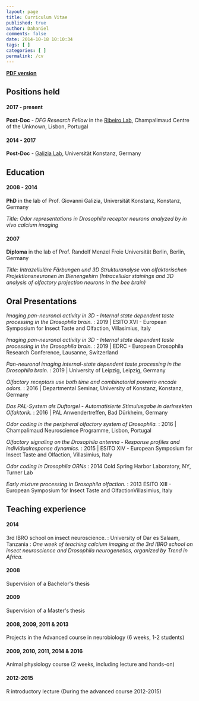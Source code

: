 ```yaml
---
layout: page
title: Curriculum Vitae
published: true
author: Dahaniel
comments: false
date: 2014-10-18 10:10:34
tags: [ ]
categories: [ ]
permalink: /cv
---
```


[**PDF version**](http://muench.bio/downloads/CV_DanielMuench.pdf)

## Positions held
#### 2017 - present
**Post-Doc** - *DFG Research Fellow* in the [Ribeiro Lab](http://ribeirolab.org/), Champalimaud Centre of the Unknown, Lisbon, Portugal

#### 2014 - 2017
**Post-Doc** - [Galizia Lab](http://neuro.uni-konstanz.de/), Universität Konstanz, Germany


## Education

#### 2008 - 2014
**PhD** in the lab of Prof. Giovanni Galizia, Universität Konstanz, Konstanz, Germany

*Title: Odor representations in Drosophila receptor neurons analyzed by in vivo calcium imaging*


#### 2007

**Diploma** in the lab of Prof. Randolf Menzel
Freie Universität Berlin, Berlin, Germany

*Title: Intrazelluläre Färbungen und 3D Strukturanalyse von olfaktorischen Projektionsneuronen im Bienengehirn (Intracellular stainings and 3D analysis of olfactory projection neurons in the bee brain)*


## Oral Presentations
*Imaging pan-neuronal activity in 3D - Internal state dependent taste processing in the Drosophila brain.*
: 2019 | ESITO XVI - European Symposium for Insect Taste and Olfaction, Villasimius, Italy

*Imaging pan-neuronal activity in 3D - Internal state dependent taste processing in the Drosophila brain.*
: 2019 | EDRC - European Drosophila Research Conference, Lausanne, Switzerland

*Pan-neuronal imaging internal-state dependent taste processing in the Drosophila brain.*
: 2019 | University of Leipzig, Leipzig, Germany

*Olfactory receptors use both time and combinatorial powerto encode odors.*
: 2016 | Departmental Seminar, University of Konstanz, Konstanz, Germany

*Das PAL-System als Duftorgel - Automatisierte Stimulusgabe in derInsekten
Olfaktorik.*
: 2016 | PAL Anwendertreffen, Bad Dürkheim, Germany

*Odor coding in the peripheral olfactory system of Drosophila.*
: 2016 | Champalimaud Neuroscience Programme, Lisbon, Portugal

*Olfactory signaling on the Drosophila antenna - Response profiles and individualresponse dynamics.*
: 2015 | ESITO XIV - European Symposium for Insect Taste and Olfaction, Villasimius, Italy

*Odor coding in Drosophila ORNs*
: 2014 Cold Spring Harbor Laboratory, NY, Turner Lab

*Early mixture processing in Drosophila olfaction.*
: 2013 ESITO XIII - European Symposium for Insect Taste and OlfactionVillasimius, Italy

## Teaching experience

#### 2014
3rd IBRO school on insect neuroscience.
: University of Dar es Salaam, Tanzania
: *One week of teaching calcium imaging at the 3rd IBRO school on insect neuroscience and Drosophila neurogenetics, organized by Trend in Africa.*

#### 2008
Supervision of a Bachelor's thesis

#### 2009
Supervision of a Master's thesis

#### 2008, 2009, 2011 & 2013
Projects in the Advanced course in neurobiology (6 weeks, 1-2 students)

####  2009, 2010, 2011, 2014 & 2016
Animal physiology course (2 weeks, including lecture and hands-on)

#### 2012-2015
R introductory lecture (During the advanced course 2012-2015)
